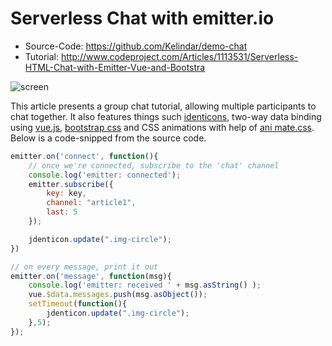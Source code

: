 # Serverless Chat with emitter.io
* Source-Code: https://github.com/Kelindar/demo-chat
* Tutorial: http://www.codeproject.com/Articles/1113531/Serverless-HTML-Chat-with-Emitter-Vue-and-Bootstra

![screen](https://github.com/emitter-io/demo-chat/raw/master/demo.gif) 

This article presents a group chat tutorial, allowing multiple participants to chat together. It also features things such [identicons](https://jdenticon.com/), two-way data binding using [vue.js](https://vuejs.org/), [bootstrap css](https://getbootstrap.com/css/) and CSS animations with help of [ani
mate.css](https://daneden.github.io/animate.css/). Below is a code-snipped from the source code.

```javascript
emitter.on('connect', function(){
    // once we're connected, subscribe to the 'chat' channel
    console.log('emitter: connected');
    emitter.subscribe({
        key: key,
        channel: "article1",
        last: 5
    });

    jdenticon.update(".img-circle");
})

// on every message, print it out
emitter.on('message', function(msg){
    console.log('emitter: received ' + msg.asString() );
    vue.$data.messages.push(msg.asObject());
    setTimeout(function(){ 
        jdenticon.update(".img-circle");
    },5);
});
```
